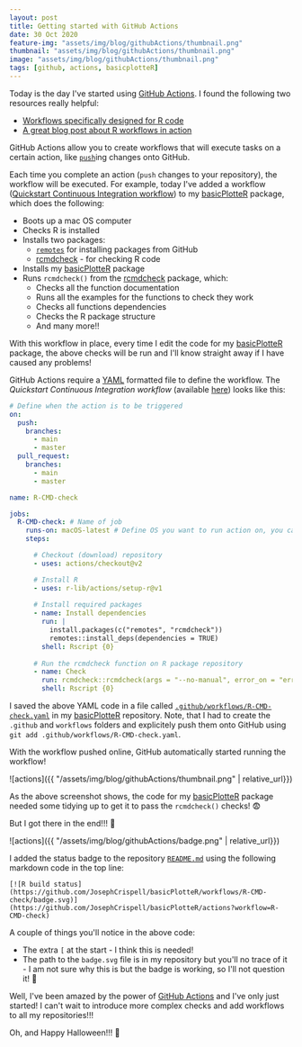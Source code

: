 ```yaml
---
layout: post
title: Getting started with GitHub Actions
date: 30 Oct 2020
feature-img: "assets/img/blog/githubActions/thumbnail.png"
thumbnail: "assets/img/blog/githubActions/thumbnail.png"
image: "assets/img/blog/githubActions/thumbnail.png" 
tags: [github, actions, basicplotteR]
---
```


Today is the day I've started using [GitHub Actions](https://docs.github.com/en/free-pro-team@latest/actions). I found the following two resources really helpful:

- [Workflows specifically designed for R code](https://github.com/r-lib/actions/tree/master/examples)
- [A great blog post about R workflows in action](https://www.rostrum.blog/2020/08/09/ghactions-pkgs/)

GitHub Actions allow you to create workflows that will execute tasks on a certain action, like [`push`](https://docs.github.com/en/free-pro-team@latest/github/using-git/pushing-commits-to-a-remote-repository)ing changes onto GitHub.

Each time you complete an action (`push` changes to your repository), the workflow will be executed. For example, today I've added a workflow ([Quickstart Continuous Integration workflow](https://github.com/r-lib/actions/tree/master/examples#quickstart-ci-workflow)) to my [basicPlotteR](https://github.com/JosephCrispell/basicPlotteR) package, which does the following:

- Boots up a mac OS computer
- Checks R is installed
- Installs two packages:
    * [`remotes`](https://cran.r-project.org/package=remotes) for installing packages from GitHub
    * [rcmdcheck](https://cran.r-project.org/web/packages/rcmdcheck/index.html) - for checking R code
- Installs my [basicPlotteR](https://github.com/JosephCrispell/basicPlotteR) package
- Runs `rcmdcheck()` from the [rcmdcheck](https://cran.r-project.org/web/packages/rcmdcheck/index.html) package, which:
    * Checks all the function documentation
    * Runs all the examples for the functions to check they work
    * Checks all functions dependencies
    * Checks the R package structure
    * And many more!!

With this workflow in place, every time I edit the code for my [basicPlotteR](https://github.com/JosephCrispell/basicPlotteR) package, the above checks will be run and I'll know straight away if I have caused any problems!

GitHub Actions require a [YAML](https://www.tutorialspoint.com/yaml/yaml_basics.htm) formatted file to define the workflow. The *Quickstart Continuous Integration workflow* (available [here](https://github.com/r-lib/actions/tree/master/examples#quickstart-ci-workflow)) looks like this:
```yaml
# Define when the action is to be triggered
on:
  push:
    branches:
      - main
      - master
  pull_request:
    branches:
      - main
      - master

name: R-CMD-check

jobs:
  R-CMD-check: # Name of job
    runs-on: macOS-latest # Define OS you want to run action on, you can have multiple!
    steps:

      # Checkout (download) repository 
      - uses: actions/checkout@v2

      # Install R
      - uses: r-lib/actions/setup-r@v1
      
      # Install required packages
      - name: Install dependencies
        run: |
          install.packages(c("remotes", "rcmdcheck"))
          remotes::install_deps(dependencies = TRUE)
        shell: Rscript {0}
      
      # Run the rcmdcheck function on R package repository
      - name: Check
        run: rcmdcheck::rcmdcheck(args = "--no-manual", error_on = "error")
        shell: Rscript {0}
```

I saved the above YAML code in a file called [`.github/workflows/R-CMD-check.yaml`](https://github.com/JosephCrispell/basicPlotteR/blob/master/.github/workflows/R-CMD-check.yaml) in my [basicPlotteR](https://github.com/JosephCrispell/basicPlotteR) repository. Note, that I had to create the `.github` and `workflows` folders and explicitely push them onto GitHub using `git add .github/workflows/R-CMD-check.yaml`.

With the workflow pushed online, GitHub automatically started running the workflow!

![actions]({{ "/assets/img/blog/githubActions/thumbnail.png" | relative_url}})

As the above screenshot shows, the code for my [basicPlotteR](https://github.com/JosephCrispell/basicPlotteR) package needed some tidying up to get it to pass the `rcmdcheck()` checks! 😨

But I got there in the end!!! 🎉

![actions]({{ "/assets/img/blog/githubActions/badge.png" | relative_url}})

I added the status badge to the repository [`README.md`](https://github.com/JosephCrispell/basicPlotteR/blob/master/README.md) using the following markdown code in the top line:
```
[![R build status](https://github.com/JosephCrispell/basicPlotteR/workflows/R-CMD-check/badge.svg)](https://github.com/JosephCrispell/basicPlotteR/actions?workflow=R-CMD-check)
```
A couple of things you'll notice in the above code:

- The extra `[` at the start - I think this is needed!
- The path to the `badge.svg` file is in my repository but you'll no trace of it - I am not sure why this is but the badge is working, so I'll not question it! 🤔

Well, I've been amazed by the power of [GitHub Actions](https://docs.github.com/en/free-pro-team@latest/actions) and I've only just started! I can't wait to introduce more complex checks and add workflows to all my repositories!!! 

Oh, and Happy Halloween!!! 🧡